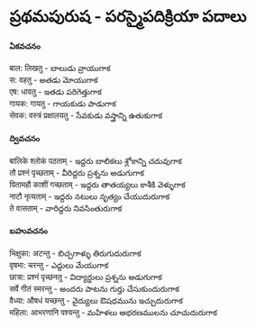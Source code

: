 # ప్రథమపురుష - పరస్మైపదిక్రియా పదాలు 

#### ఏకవచనం 
बाल: लिखतु - బాలుడు వ్రాయుగాక   
स: वहतु -  అతడు మోయుగాక   
एष: धावतु - ఇతడు పరిగెత్తుగాక   
गायक: गायतु - గాయకుడు పాడుగాక   
सेवक: वस्त्रं प्रक्षालयतु - సేవకుడు వస్త్రాన్ని ఉతుకుగాక 

#### ద్వివచనం
बालिके श्लोकं पठताम् - ఇద్దరు బాలికలు శ్లోకాన్ని చదువుగాక   
तौ प्रश्नं पृच्छताम् -  వీరిద్దరు ప్రశ్నను అడుగుగాక   
पितामहौ काशीं गच्छताम् - ఇద్దరు తాతయ్యలు కాశీకి వెళ్ళుగాక   
नाटौ नृत्यताम् - ఇద్దరు నటులు నృత్యం చేయుదురుగాక   
ते वासताम् - వారిద్దరు నివసింతురుగాక  

#### బహువచనం
भिक्षुका: अटन्तु - బిచ్చగాళ్ళు తిరుగుదురుగాక   
वृषभा: चरन्तु - ఎద్దులు మేయుగాక   
छात्रा: प्रश्नं पृच्छनतु - విద్యార్థులు ప్రశ్నను అడుగుగాక   
सर्वे गीतं स्मरन्तु - అందరు పాటను గుర్తు చేసుకుందురుగాక   
वैध्या: औषधं यच्छन्तु - వైద్యులు ఔషధమును ఇచ్చుదురుగాక   
महिला: आभरणानि पश्यन्तु - మహిళలు ఆభరణములను చూచుదురుగాక  